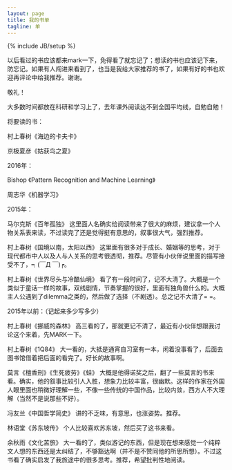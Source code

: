 ```yaml
---
layout: page
title: 我的书单
tagline: 单
---
```

{% include JB/setup %}

以后看过的书应该都来mark一下，免得看了就忘记了；想读的书也应该记下来，防忘记。如果有人闯进来看到了，也当是我给大家推荐的书了，如果有好的书也欢迎再评论中给我推荐。谢谢。

敬礼！

大多数时间都放在科研和学习上了，去年课外阅读达不到全国平均线，自勉自勉！

将要读的书：

村上春树《海边的卡夫卡》

京极夏彦《姑获鸟之夏》

2016年：

Bishop 《Pattern Recognition and Machine Learning》

周志华《机器学习》

2015年：

马尔克斯《百年孤独》
这里面人名确实给阅读带来了很大的麻烦，建议拿一个人物关系表来读，不过读完了还是觉得挺有意思的，叙事很大气，强烈推荐。

村上春树《国境以南，太阳以西》
这里面有很多对于成长、婚姻等的思考，对于现代都市中人以及人与人关系的思考很透彻，推荐。尽管有小伙伴说里面的描写接受不了，┑(￣Д ￣)┍。

村上春树《世界尽头与冷酷仙境》
看了有一段时间了，记不大清了。大概是一个类似于童话一样的故事，双线剧情，节奏掌握的很好，里面有独角兽什么的。大概主人公遇到了dilemma之类的，然后做了选择（不剧透）。总之记不大清了= =。

2015年以前：（记起来多少写多少）

村上春树《挪威的森林》
高三看的了，那就更记不清了，最近有小伙伴想跟我讨论这个来着，先MARK一下。

村上春树《1Q84》
大一看的，大抵是通宵自习室有一本，闲着没事看了，后面去图书馆借着把后面的看完了。好长的故事啊。

莫言《檀香刑》《生死疲劳》《蛙》
大概是他得诺奖之后，翻了一些莫言的书来看。确实，他的叙事比较引人入胜，想象力比较丰富，很幽默。这样的作家在外国人眼里面也稍微好理解一些，不像一些传统的中国作品，比较内敛，西方人不大理解（当然不是说那些不好）。

冯友兰《中国哲学简史》
讲的不乏味，有意思，也涨姿势。推荐。

林语堂《苏东坡传》
个人比较喜欢苏东坡，然后买了这书来看。

余秋雨《文化苦旅》
大一看的了，类似游记的东西，但是现在想来感觉一个纯粹文人想的东西还是太纠结了，不够豁达啊（并不是不赞同他的所思所想）。不过这书看了确实启发了我旅途中的很多思考。推荐，希望批判性地阅读。